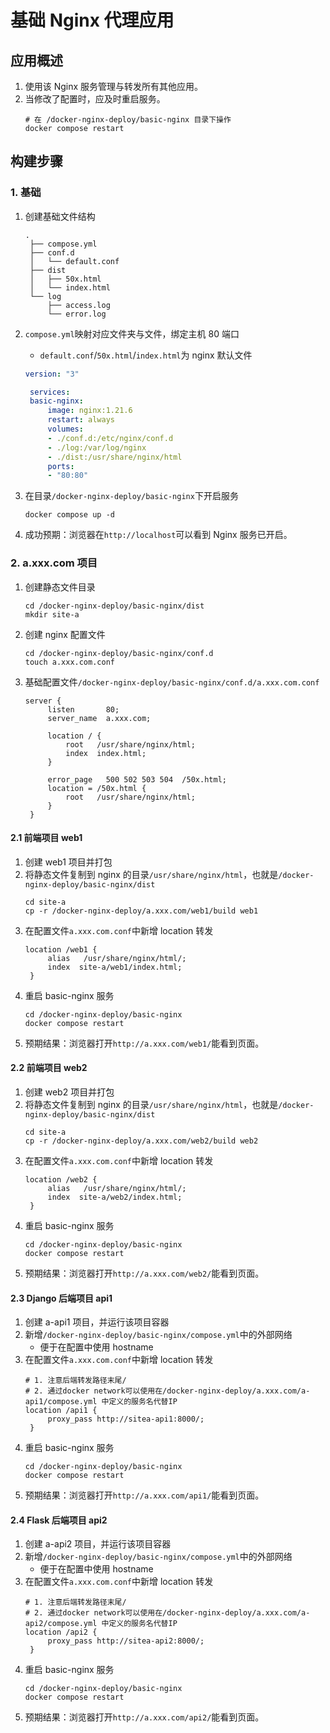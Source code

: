 # 基础 Nginx 代理应用

## 应用概述

1. 使用该 Nginx 服务管理与转发所有其他应用。
2. 当修改了配置时，应及时重启服务。
   ```
   # 在 /docker-nginx-deploy/basic-nginx 目录下操作
   docker compose restart
   ```

## 构建步骤

### 1. 基础

1. 创建基础文件结构
   ```
   .
    ├── compose.yml
    ├── conf.d
    │   └── default.conf
    ├── dist
    │   ├── 50x.html
    │   └── index.html
    └── log
        ├── access.log
        └── error.log
   ```
2. `compose.yml`映射对应文件夹与文件，绑定主机 80 端口

   - `default.conf`/`50x.html`/`index.html`为 nginx 默认文件

   ```yml
   version: "3"

    services:
    basic-nginx:
        image: nginx:1.21.6
        restart: always
        volumes:
        - ./conf.d:/etc/nginx/conf.d
        - ./log:/var/log/nginx
        - ./dist:/usr/share/nginx/html
        ports:
        - "80:80"

   ```

3. 在目录`/docker-nginx-deploy/basic-nginx`下开启服务
   ```
   docker compose up -d
   ```
4. 成功预期：浏览器在`http://localhost`可以看到 Nginx 服务已开启。

### 2. a.xxx.com 项目

1. 创建静态文件目录
   ```
   cd /docker-nginx-deploy/basic-nginx/dist
   mkdir site-a
   ```
2. 创建 nginx 配置文件
   ```
   cd /docker-nginx-deploy/basic-nginx/conf.d
   touch a.xxx.com.conf
   ```
3. 基础配置文件`/docker-nginx-deploy/basic-nginx/conf.d/a.xxx.com.conf`

   ```
   server {
        listen       80;
        server_name  a.xxx.com;

        location / {
            root   /usr/share/nginx/html;
            index  index.html;
        }

        error_page   500 502 503 504  /50x.html;
        location = /50x.html {
            root   /usr/share/nginx/html;
        }
    }
   ```

#### 2.1 前端项目 web1

1. 创建 web1 项目并打包
2. 将静态文件复制到 nginx 的目录`/usr/share/nginx/html`，也就是`/docker-nginx-deploy/basic-nginx/dist`
   ```
   cd site-a
   cp -r /docker-nginx-deploy/a.xxx.com/web1/build web1
   ```
3. 在配置文件`a.xxx.com.conf`中新增 location 转发
   ```
   location /web1 {
        alias   /usr/share/nginx/html/;
        index  site-a/web1/index.html;
    }
   ```
4. 重启 basic-nginx 服务
   ```
   cd /docker-nginx-deploy/basic-nginx
   docker compose restart
   ```
5. 预期结果：浏览器打开`http://a.xxx.com/web1/`能看到页面。

#### 2.2 前端项目 web2

1. 创建 web2 项目并打包
2. 将静态文件复制到 nginx 的目录`/usr/share/nginx/html`，也就是`/docker-nginx-deploy/basic-nginx/dist`
   ```
   cd site-a
   cp -r /docker-nginx-deploy/a.xxx.com/web2/build web2
   ```
3. 在配置文件`a.xxx.com.conf`中新增 location 转发
   ```
   location /web2 {
        alias   /usr/share/nginx/html/;
        index  site-a/web2/index.html;
    }
   ```
4. 重启 basic-nginx 服务
   ```
   cd /docker-nginx-deploy/basic-nginx
   docker compose restart
   ```
5. 预期结果：浏览器打开`http://a.xxx.com/web2/`能看到页面。

#### 2.3 Django 后端项目 api1

1. 创建 a-api1 项目，并运行该项目容器
2. 新增`/docker-nginx-deploy/basic-nginx/compose.yml`中的外部网络
   - 便于在配置中使用 hostname
3. 在配置文件`a.xxx.com.conf`中新增 location 转发
   ```
   # 1. 注意后端转发路径末尾/
   # 2. 通过docker network可以使用在/docker-nginx-deploy/a.xxx.com/a-api1/compose.yml 中定义的服务名代替IP
   location /api1 {
        proxy_pass http://sitea-api1:8000/;
    }
   ```
4. 重启 basic-nginx 服务
   ```
   cd /docker-nginx-deploy/basic-nginx
   docker compose restart
   ```
5. 预期结果：浏览器打开`http://a.xxx.com/api1/`能看到页面。

#### 2.4 Flask 后端项目 api2

1. 创建 a-api2 项目，并运行该项目容器
2. 新增`/docker-nginx-deploy/basic-nginx/compose.yml`中的外部网络
   - 便于在配置中使用 hostname
3. 在配置文件`a.xxx.com.conf`中新增 location 转发
   ```
   # 1. 注意后端转发路径末尾/
   # 2. 通过docker network可以使用在/docker-nginx-deploy/a.xxx.com/a-api2/compose.yml 中定义的服务名代替IP
   location /api2 {
        proxy_pass http://sitea-api2:8000/;
    }
   ```
4. 重启 basic-nginx 服务
   ```
   cd /docker-nginx-deploy/basic-nginx
   docker compose restart
   ```
5. 预期结果：浏览器打开`http://a.xxx.com/api2/`能看到页面。
